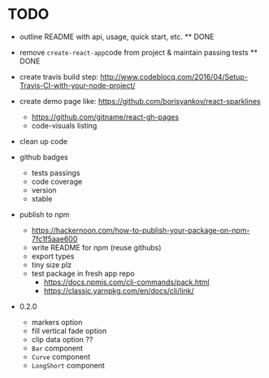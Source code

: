 # TODO

- outline README with api, usage, quick start, etc. \*\* DONE
- remove `create-react-app`code from project & maintain passing tests \*\* DONE
- create travis build step: http://www.codeblocq.com/2016/04/Setup-Travis-CI-with-your-node-project/
- create demo page like: https://github.com/borisyankov/react-sparklines
  - https://github.com/gitname/react-gh-pages
  - code-visuals listing
- clean up code
- github badges
  - tests passings
  - code coverage
  - version
  - stable
- publish to npm

  - https://hackernoon.com/how-to-publish-your-package-on-npm-7fc1f5aae600
  - write README for npm (reuse githubs)
  - export types
  - tiny size plz
  - test package in fresh app repo
    - https://docs.npmjs.com/cli-commands/pack.html
    - https://classic.yarnpkg.com/en/docs/cli/link/

- 0.2.0
  - markers option
  - fill vertical fade option
  - clip data option ??
  - `Bar` component
  - `Curve` component
  - `LongShort` component
